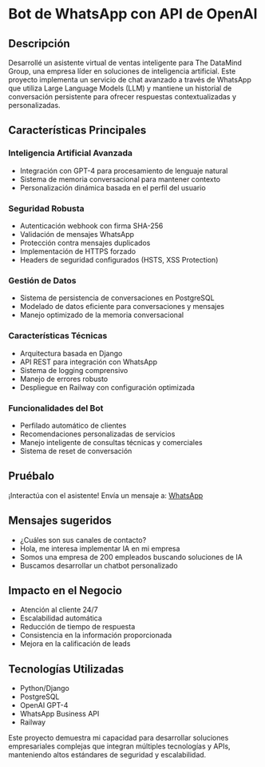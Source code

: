 # Bot de WhatsApp con API de OpenAI

## Descripción
Desarrollé un asistente virtual de ventas inteligente para The DataMind Group, una empresa líder en soluciones de inteligencia artificial. Este proyecto implementa un servicio de chat avanzado a través de WhatsApp que utiliza Large Language Models (LLM) y mantiene un historial de conversación persistente para ofrecer respuestas contextualizadas y personalizadas.

## Características Principales

### Inteligencia Artificial Avanzada
- Integración con GPT-4 para procesamiento de lenguaje natural
- Sistema de memoria conversacional para mantener contexto
- Personalización dinámica basada en el perfil del usuario

### Seguridad Robusta
- Autenticación webhook con firma SHA-256
- Validación de mensajes WhatsApp
- Protección contra mensajes duplicados
- Implementación de HTTPS forzado
- Headers de seguridad configurados (HSTS, XSS Protection)

### Gestión de Datos
- Sistema de persistencia de conversaciones en PostgreSQL
- Modelado de datos eficiente para conversaciones y mensajes
- Manejo optimizado de la memoria conversacional

### Características Técnicas
- Arquitectura basada en Django
- API REST para integración con WhatsApp
- Sistema de logging comprensivo
- Manejo de errores robusto
- Despliegue en Railway con configuración optimizada

### Funcionalidades del Bot
- Perfilado automático de clientes
- Recomendaciones personalizadas de servicios
- Manejo inteligente de consultas técnicas y comerciales
- Sistema de reset de conversación

## Pruébalo
¡Interactúa con el asistente! Envía un mensaje a:
[WhatsApp](https://wa.me/5493513982314?text=Hola!)

## Mensajes sugeridos 

- ¿Cuáles son sus canales de contacto?
- Hola, me interesa implementar IA en mi empresa
- Somos una empresa de 200 empleados buscando soluciones de IA
- Buscamos desarrollar un chatbot personalizado

## Impacto en el Negocio
- Atención al cliente 24/7
- Escalabilidad automática
- Reducción de tiempo de respuesta
- Consistencia en la información proporcionada
- Mejora en la calificación de leads

## Tecnologías Utilizadas
- Python/Django
- PostgreSQL
- OpenAI GPT-4
- WhatsApp Business API
- Railway

Este proyecto demuestra mi capacidad para desarrollar soluciones empresariales complejas que integran múltiples tecnologías y APIs, manteniendo altos estándares de seguridad y escalabilidad.